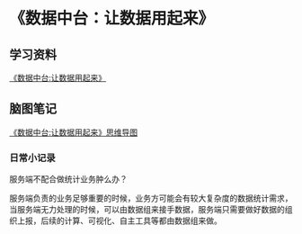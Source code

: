 # 《数据中台：让数据用起来》



## 学习资料

[《数据中台:让数据用起来》](https://weread.qq.com/web/reader/ebd324a071a1a788ebd9518)



## 脑图笔记

[《数据中台:让数据用起来》思维导图 ](https://www.processon.com/view/link/5ec2a542e401fd16f44493ef)





### 日常小记录

服务端不配合做统计业务肿么办？

服务端负责的业务足够重要的时候，业务方可能会有较大复杂度的数据统计需求，当服务端无力处理的时候，可以由数据组来接手数据，服务端只需要做好数据的组织上报，后续的计算、可视化、自主工具等都由数据组来做。

